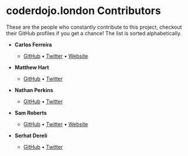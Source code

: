 # coderdojo.london Contributors

These are the people who constantly contribute to this project, checkout their GitHub profiles if you get a chance! The list is sorted alphabetically.

- **Carlos Ferreira**
	- [GitHub](https://github.com/cajogos) • [Twitter](https://twitter.com/carlos_tweets) • [Website](https://carlos.fyi)

- **Matthew Hart**
	- [GitHub](https://github.com/mattou07) • [Twitter](https://twitter.com/MatthewHart3)

- **Nathan Perkins**
	- [GitHub](https://github.com/natmanz) • [Twitter](https://twitter.com/natty2894)

- **Sam Roberts**
	- [GitHub](https://github.com/samroberts707) • [Twitter](https://twitter.com/samroberts707) • [Website](http://samroberts.me)

- **Serhat Dereli**
	- [GitHub](https://github.com/Serhatdereli) • [Twitter](https://twitter.com/SerhatDerelii)